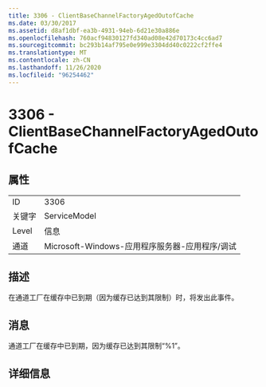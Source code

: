 ```yaml
---
title: 3306 - ClientBaseChannelFactoryAgedOutofCache
ms.date: 03/30/2017
ms.assetid: d8af1dbf-ea3b-4931-94eb-6d21e30a886e
ms.openlocfilehash: 760acf94830127fd340ad08e42d70173c4cc6ad7
ms.sourcegitcommit: bc293b14af795e0e999e3304dd40c0222cf2ffe4
ms.translationtype: MT
ms.contentlocale: zh-CN
ms.lasthandoff: 11/26/2020
ms.locfileid: "96254462"
---
```

# <a name="3306---clientbasechannelfactoryagedoutofcache"></a>3306 - ClientBaseChannelFactoryAgedOutofCache

## <a name="properties"></a>属性  
  
|||  
|-|-|  
|ID|3306|  
|关键字|ServiceModel|  
|Level|信息|  
|通道|Microsoft-Windows-应用程序服务器-应用程序/调试|  
  
## <a name="description"></a>描述  

 在通道工厂在缓存中已到期（因为缓存已达到其限制）时，将发出此事件。  
  
## <a name="message"></a>消息  

 通道工厂在缓存中已到期，因为缓存已达到其限制“%1”。  
  
## <a name="details"></a>详细信息
